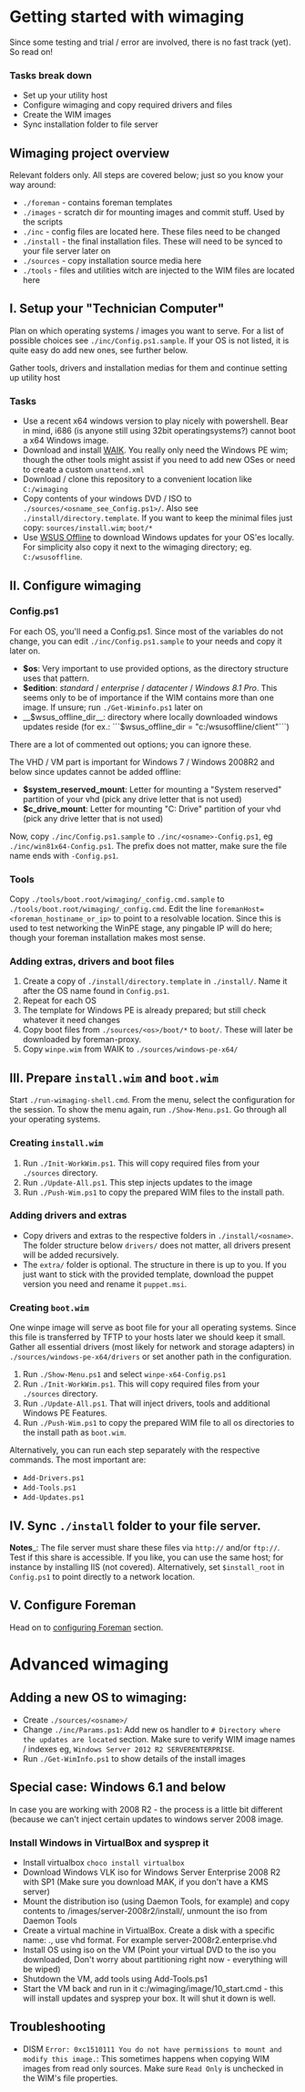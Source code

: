 # Getting started with wimaging
Since some testing and trial / error are involved, there is no fast track (yet). So read on!

### Tasks break down
- Set up your utility host
- Configure wimaging and copy required drivers and files
- Create the WIM images
- Sync installation folder to file server

## Wimaging project overview
Relevant folders only. All steps are covered below; just so you know your way around:

- `./foreman` - contains foreman templates
- `./images` - scratch dir for mounting images and commit stuff. Used by the scripts
- `./inc` - config files are located here. These files need to be changed
- `./install` - the final installation files. These will need to be synced to your file server later on
- `./sources` - copy installation source media here
- `./tools` - files and utilities witch are injected to the WIM files are located here

## I. Setup your "Technician Computer"
Plan on which operating systems / images you want to serve. For a list of possible
choices see `./inc/Config.ps1.sample`.
If your OS is not listed, it is quite easy do add new ones, see further below.

Gather tools, drivers and installation medias for them and continue setting up utility host

### Tasks

- Use a recent x64 windows version to play nicely with powershell. Bear in mind, i686 (is anyone still using 32bit operatingsystems?) cannot boot a x64 Windows image.
- Download and install [WAIK](http://www.microsoft.com/en-us/download/details.aspx?id=30652). You really only need the Windows PE wim; though the other tools might assist if you need to add new OSes or need to create a custom `unattend.xml`
- Download / clone this repository to a convenient location like `C:/wimaging`
- Copy contents of your windows DVD / ISO to `./sources/<osname_see_Config.ps1>/`. Also see `./install/directory.template`. If you want to keep the minimal files just copy: `sources/install.wim`; `boot/*`
- Use [WSUS Offline](http://download.wsusoffline.net/) to download Windows updates for your OS'es locally. For simplicity also copy it next to the wimaging directory; eg. `C:/wsusoffline`.

## II. Configure wimaging
### Config.ps1
For each OS, you'll need a Config.ps1. Since most of the variables do not change, you can edit `./inc/Config.ps1.sample` to your needs and copy it later on.

- __$os__: Very important to use provided options, as the directory structure uses that pattern.
- __$edition__: _standard_ / _enterprise_ / _datacenter_ / _Windows 8.1 Pro_. This seems only to be of importance if the WIM contains more than one image. If unsure; run `./Get-Wiminfo.ps1` later on
- __$wsus_offline_dir__: directory where locally downloaded windows updates reside (for ex.: ```$wsus_offline_dir = "c:/wsusoffline/client"```)

There are a lot of commented out options; you can ignore these.

The VHD / VM part is important for Windows 7 / Windows 2008R2 and below since updates cannot be added offline:

- __$system_reserved_mount__: Letter for mounting a "System reserved" partition of your vhd (pick any drive letter that is not used)
- __$c_drive_mount__: Letter for mounting "C: Drive" partition of your vhd (pick any drive letter that is not used)

Now, copy `./inc/Config.ps1.sample` to `./inc/<osname>-Config.ps1`, eg `./inc/win81x64-Config.ps1`.
The prefix does not matter, make sure the file name ends with `-Config.ps1`.

### Tools
Copy `./tools/boot.root/wimaging/_config.cmd.sample` to `./tools/boot.root/wimaging/_config.cmd`.
Edit the line `foremanHost=<foreman_hostiname_or_ip>` to point to a resolvable location.
Since this is used to test networking the WinPE stage, any pingable IP will do here; though your foreman installation makes most sense.

### Adding extras, drivers and boot files
1. Create a copy of `./install/directory.template` in `./install/`. Name it after the OS name found in `Config.ps1`.
2. Repeat for each OS
2. The template for Windows PE is already prepared; but still check whatever it need changes
5. Copy boot files from `./sources/<os>/boot/*` to `boot/`. These will later be downloaded by foreman-proxy.
6. Copy `winpe.wim` from WAIK to `./sources/windows-pe-x64/`

## III. Prepare `install.wim` and `boot.wim`
Start `./run-wimaging-shell.cmd`. From the menu, select the configuration for the session.
To show the menu again, run `./Show-Menu.ps1`. Go through all your operating systems.

### Creating `install.wim`
1. Run `./Init-WorkWim.ps1`. This will copy required files from your `./sources` directory.
2. Run `./Update-All.ps1`. This step injects updates to the image
3. Run `./Push-Wim.ps1` to copy the prepared WIM files to the install path.

### Adding drivers and extras
- Copy drivers and extras to the respective folders in `./install/<osname>`. The folder structure below `drivers/` does not matter, all drivers present will be added recursively.
- The `extra/` folder is optional. The structure in there is up to you. If you just want to stick with the provided template, download the puppet version you need and rename it `puppet.msi`.

### Creating `boot.wim`
One winpe image will serve as boot file for your all operating systems.
Since this file is transferred by TFTP to your hosts later we should keep it small.
Gather all essential drivers (most likely for network and storage adapters) in `./sources/windows-pe-x64/drivers` or set another path in the configuration.

1. Run `./Show-Menu.ps1` and select `winpe-x64-Config.ps1`
1. Run `./Init-WorkWim.ps1`. This will copy required files from your `./sources` directory.
2. Run `./Update-All.ps1`. That will inject drivers, tools and additional Windows PE Features.
3. Run `./Push-Wim.ps1` to copy the prepared WIM file to all os directories to the install path as `boot.wim`.

Alternatively, you can run each step separately with the respective commands. The most important are:
- `Add-Drivers.ps1`
- `Add-Tools.ps1`
- `Add-Updates.ps1`

## IV. Sync `./install` folder to your file server.
__Notes___: The file server must share these files via `http://` and/or `ftp://`.
Test if this share is accessible. If you like, you can use the same host; for instance by installing IIS (not covered).
Alternatively, set `$install_root` in `Config.ps1` to point directly to a network location.

## V. Configure Foreman
Head on to [configuring Foreman](foreman.md) section.


# Advanced wimaging
## Adding a new OS to wimaging:
- Create `./sources/<osname>/`
- Change `./inc/Params.ps1`: Add new os handler to ```# Directory where the updates are located``` section. Make sure to verify WIM image names / indexes eg, `Windows Server 2012 R2 SERVERENTERPRISE`.
- Run `./Get-WimInfo.ps1` to show details of the install images

## Special case: Windows 6.1 and below
In case you are working with 2008 R2 - the process is a little bit different (because we can't inject certain updates to windows server 2008 image.
### Install Windows in VirtualBox and sysprep it
- Install virtualbox ```choco install virtualbox```
- Download Windows VLK iso for Windows Server Enterprise 2008 R2 with SP1 (Make sure you download MAK, if you don't have a KMS server)
- Mount the distribution iso (using Daemon Tools, for example) and copy contents to /images/server-2008r2/install/, unmount the iso from Daemon Tools
- Create a virtual machine in VirtualBox. Create a disk with a specific name: <os>.<edition>, use vhd format. For example server-2008r2.enterprise.vhd
- Install OS using iso on the VM (Point your virtual DVD to the iso you downloaded, Don't worry about partitioning right now - everything will be wiped)
- Shutdown the VM, add tools using Add-Tools.ps1
- Start the VM back and run in it c:/wimaging/image/10_start.cmd - this will install updates and sysprep your box. It will shut it down is well.

## Troubleshooting
- DISM `Error: 0xc1510111 You do not have permissions to mount and modify this image.`: This sometimes happens when copying WIM images from read only sources. Make sure `Read Only` is unchecked in the WIM's file properties.
